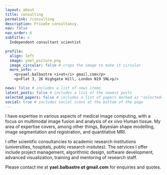 ```yaml
---
layout: about
title: consulting
permalink: /consulting
description: Private consultancy.
nav: false
nav_order: 6
subtitle: >
  Independent consultant scientist

profile:
  align: left
  image: yael_picture.png
  image_circular: false # crops the image to make it circular
  more_info: >
    <p>yael.balbastre <i>at</i> gmail.com</p>
    <p>Flat 3, 26 Highgate Hill, London N19 5NL<p/>

news: false # includes a list of news items
latest_posts: false # includes a list of the newest posts
selected_papers: false # includes a list of papers marked as "selected={true}"
social: true # includes social icons at the bottom of the page
---
```


I have expertise in various aspects of medical image computing, with a focus on multimodal image fusion and analysis of <em>ex vivo</em> Human tissue.  My area of expertise covers, among other things, Bayesian shape modelling, image segmentation and registration, and quantitative MRI. 

I offer scientific consultancies to academic research institutions (universities, hospitals, public research insitutes). The services I offer include project management, algorithmic design, software development, advanced visualization, training and mentoring of research staff.

Please contact me at <b>yael.balbastre <i>at</i> gmail.com</b> for enquiries and quotes.
